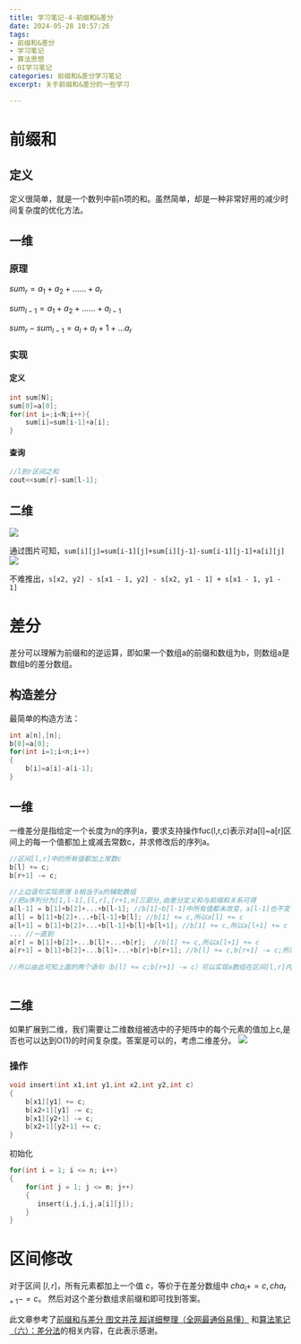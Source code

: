 ```yaml
---
title: 学习笔记-4-前缀和&差分
date: 2024-05-28 10:57:26
tags:
- 前缀和&差分
- 学习笔记
- 算法思想
- OI学习笔记
categories: 前缀和&差分学习笔记
excerpt: 关于前缀和&差分的一些学习

---
```

# 前缀和
## 定义
定义很简单，就是一个数列中前n项的和。虽然简单，却是一种非常好用的减少时间复杂度的优化方法。
## 一维
### 原理
$sum_r=a_1+a_2+......+a_r$

$sum_{l-1}=a_1+a_2+......+a_{l-1}$

$sum_r-sum_{l-1}=a_l+a_l+1+...a_r$

### 实现
#### 定义
```cpp
int sum[N];
sum[0]=a[0];
for(int i=;i<N;i++){
    sum[i]=sum[i-1]+a[i];
}
```
#### 查询
```cpp
//l到r区间之和
cout<<sum[r]-sum[l-1];
```
## 二维
![](/source/_posts/学习笔记-4-前缀和-差分/1.png)

通过图片可知，``sum[i][j]=sum[i-1][j]+sum[i][j-1]-sum[i-1][j-1]+a[i][j]
``
![](/source/_posts/学习笔记-4-前缀和-差分/2.png)

不难推出，``s[x2, y2] - s[x1 - 1, y2] - s[x2, y1 - 1] + s[x1 - 1, y1 - 1]``

# 差分
差分可以理解为前缀和的逆运算，即如果一个数组a的前缀和数组为b，则数组a是数组b的差分数组。
## 构造差分
最简单的构造方法：
```cpp
int a[n],[n];
b[0]=a[0];
for(int i=1;i<n;i++)
{
    b[i]=a[i]-a[i-1];
}
```
##  一维
一维差分是指给定一个长度为n的序列a，要求支持操作fuc(l,r,c)表示对a[l]~a[r]区间上的每一个值都加上或减去常数c，并求修改后的序列a。
```cpp
//区间[l,r]中的所有值都加上常数c
b[l] += c;
b[r+1] -= c;
 
//上边语句实现原理 b相当于a的辅助数组
//把a序列分为[1,l-1],[l,r],[r+1,n]三部分,由差分定义和与前缀和关系可得
a[l-1] = b[1]+b[2]+...+b[l-1]; //b[1]~b[l-1]中所有值都未改变，a[l-1]也不变
a[l] = b[1]+b[2]+...+b[l-1]+b[l]; //b[1] += c,所以a[l] += c
a[l+1] = b[1]+b[2]+...+b[l-1]+b[l]+b[l+1]; //b[1] += c,所以a[l+1] += c
... //一直到
a[r] = b[1]+b[2]+...b[l]+...+b[r];  //b[1] += c,所以a[l+1] += c
a[r+1] = b[1]+b[2]+...b[l]+...+b[r]+b[r+1]; //b[l] += c,b[r+1] -= c;所以a[r+1]不变
 
//所以由此可知上面的两个语句（b[l] += c;b[r+1] -= c）可以实现a数组在区间[l,r]内的所有值都加上了常数c
 
 ```

## 二维
如果扩展到二维，我们需要让二维数组被选中的子矩阵中的每个元素的值加上c,是否也可以达到O(1)的时间复杂度。答案是可以的，考虑二维差分。
![](https://img-blog.csdnimg.cn/20210718012458309.jpg?x-oss-process=image/watermark,type_ZmFuZ3poZW5naGVpdGk,shadow_10,text_aHR0cHM6Ly9ibG9nLmNzZG4ubmV0L0Nvb3Blcmlh,size_16,color_FFFFFF,t_70)
### 操作
```cpp
void insert(int x1,int y1,int x2,int y2,int c)
{
    b[x1][y1] += c;
    b[x2+1][y1] -= c;
    b[x1][y2+1] -= c;
    b[x2+1][y2+1] += c;
}
```
初始化
```cpp
for(int i = 1; i <= n; i++)
{
    for(int j = 1; j <= m; j++)
    {
       insert(i,j,i,j,a[i][j]);
    }
}
```
# 区间修改 
对于区间 $[l,r]$，所有元素都加上一个值 $c$，等价于在差分数组中 $cha_i+=c,cha_{r+1}-=c$。
然后对这个差分数组求前缀和即可找到答案。

此文章参考了[前缀和与差分 图文并茂 超详细整理（全网最通俗易懂）](https://blog.csdn.net/weixin_45629285/article/details/111146240)
和[算法笔记（六）：差分法](https://blog.csdn.net/Cooperia/article/details/118864683)的相关内容，在此表示感谢。